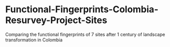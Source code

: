 # Functional-Fingerprints-Colombia-Resurvey-Project-Sites
Comparing the functional fingerprints of 7 sites after 1 century of landscape transformation in Colombia

